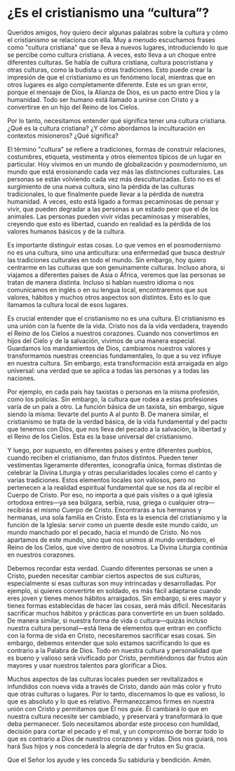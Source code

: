 # ¿Es el cristianismo una “cultura”?

Queridos amigos, hoy quiero decir algunas palabras sobre la cultura y cómo el cristianismo se relaciona con ella. Muy a menudo escuchamos frases como "cultura cristiana" que se lleva a nuevos lugares, introduciendo lo que se percibe como cultura cristiana. A veces, esto lleva a un choque entre diferentes culturas. Se habla de cultura cristiana, cultura poscristiana y otras culturas, como la budista u otras tradiciones. Esto puede crear la impresión de que el cristianismo es un fenómeno local, mientras que en otros lugares es algo completamente diferente. Este es un gran error, porque el mensaje de Dios, la Alianza de Dios, es un pacto entre Dios y la humanidad. Todo ser humano está llamado a unirse con Cristo y a convertirse en un hijo del Reino de los Cielos.

Por lo tanto, necesitamos entender qué significa tener una cultura cristiana. ¿Qué es la cultura cristiana? ¿Y cómo abordamos la inculturación en contextos misioneros? ¿Qué significa?

El término "cultura" se refiere a tradiciones, formas de construir relaciones, costumbres, etiqueta, vestimenta y otros elementos típicos de un lugar en particular. Hoy vivimos en un mundo de globalización y posmodernismo, un mundo que está erosionando cada vez más las distinciones culturales. Las personas se están volviendo cada vez más desculturizadas. Esto no es el surgimiento de una nueva cultura, sino la pérdida de las culturas tradicionales, lo que finalmente puede llevar a la pérdida de nuestra humanidad. A veces, esto está ligado a formas pecaminosas de pensar y vivir, que pueden degradar a las personas a un estado peor que el de los animales. Las personas pueden vivir vidas pecaminosas y miserables, creyendo que esto es libertad, cuando en realidad es la pérdida de los valores humanos básicos y de la cultura.

Es importante distinguir estas cosas. Lo que vemos en el posmodernismo no es una cultura, sino una anticultura: una enfermedad que busca destruir las tradiciones culturales en todo el mundo. Sin embargo, hoy quiero centrarme en las culturas que son genuinamente culturas. Incluso ahora, si viajamos a diferentes países de Asia o África, veremos que las personas se tratan de manera distinta. Incluso si hablan nuestro idioma o nos comunicamos en inglés o en su lengua local, encontraremos que sus valores, hábitos y muchos otros aspectos son distintos. Esto es lo que llamamos la cultura local de esos lugares.

Es crucial entender que el cristianismo no es una cultura. El cristianismo es una unión con la fuente de la vida. Cristo nos da la vida verdadera, trayendo el Reino de los Cielos a nuestros corazones. Cuando nos convertimos en hijos del Cielo y de la salvación, vivimos de una manera especial. Guardamos los mandamientos de Dios, cambiamos nuestros valores y transformamos nuestras creencias fundamentales, lo que a su vez influye en nuestra cultura. Sin embargo, esta transformación está arraigada en algo universal: una verdad que se aplica a todas las personas y a todas las naciones.

Por ejemplo, en cada país hay taxistas o personas en la misma profesión, como los policías. Sin embargo, la cultura que rodea a estas profesiones varía de un país a otro. La función básica de un taxista, sin embargo, sigue siendo la misma: llevarte del punto A al punto B. De manera similar, el cristianismo se trata de la verdad básica, de la vida fundamental y del pacto que tenemos con Dios, que nos lleva del pecado a la salvación, la libertad y el Reino de los Cielos. Esta es la base universal del cristianismo.

Y luego, por supuesto, en diferentes países y entre diferentes pueblos, cuando reciben el cristianismo, dan frutos distintos. Pueden tener vestimentas ligeramente diferentes, iconografía única, formas distintas de celebrar la Divina Liturgia y otras peculiaridades locales como el canto y varias tradiciones. Estos elementos locales son valiosos, pero no pertenecen a la realidad espiritual fundamental que se nos da al recibir el Cuerpo de Cristo. Por eso, no importa a qué país visites o a qué iglesia ortodoxa entres—ya sea búlgara, serbia, rusa, griega o cualquier otra—recibirás el mismo Cuerpo de Cristo. Encontrarás a tus hermanos y hermanas, una sola familia en Cristo. Esta es la esencia del cristianismo y la función de la Iglesia: servir como un puente desde este mundo caído, un mundo manchado por el pecado, hacia el mundo de Cristo. No nos apartamos de este mundo, sino que nos unimos al mundo verdadero, el Reino de los Cielos, que vive dentro de nosotros. La Divina Liturgia continúa en nuestros corazones.

Debemos recordar esta verdad. Cuando diferentes personas se unen a Cristo, pueden necesitar cambiar ciertos aspectos de sus culturas, especialmente si esas culturas son muy intrincadas y desarrolladas. Por ejemplo, si quieres convertirte en soldado, es más fácil adaptarse cuando eres joven y tienes menos hábitos arraigados. Sin embargo, si eres mayor y tienes formas establecidas de hacer las cosas, será más difícil. Necesitarás sacrificar muchos hábitos y prácticas para convertirte en un buen soldado. De manera similar, si nuestra forma de vida o cultura—quizás incluso nuestra cultura personal—está llena de elementos que entran en conflicto con la forma de vida en Cristo, necesitaremos sacrificar esas cosas. Sin embargo, debemos entender que solo estamos sacrificando lo que es contrario a la Palabra de Dios. Todo en nuestra cultura y personalidad que es bueno y valioso será vivificado por Cristo, permitiéndonos dar frutos aún mayores y usar nuestros talentos para glorificar a Dios.

Muchos aspectos de las culturas locales pueden ser revitalizados e infundidos con nueva vida a través de Cristo, dando aún más color y fruto que otras culturas o lugares. Por lo tanto, discernamos lo que es valioso, lo que es absoluto y lo que es relativo. Permanezcamos firmes en nuestra unión con Cristo y permitamos que Él nos guíe. Él cambiará lo que en nuestra cultura necesite ser cambiado, y preservará y transformará lo que deba permanecer. Solo necesitamos abordar este proceso con humildad, decisión para cortar el pecado y el mal, y un compromiso de borrar todo lo que es contrario a Dios de nuestros corazones y vidas. Dios nos guiará, nos hará Sus hijos y nos concederá la alegría de dar frutos en Su gracia.

Que el Señor los ayude y les conceda Su sabiduría y bendición. Amén.

